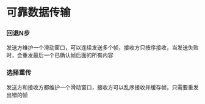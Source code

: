 # 可靠数据传输

### 回退N步

发送方维护一个滑动窗口，可以连续发送多个帧，接收方只按序接收，当发送失败时，会重发最后一个已确认帧后面的所有内容



### 选择重传

发送方和接收方都维护一个滑动窗口，接收方可以乱序接收并缓存帧，只需要重发出错的帧
